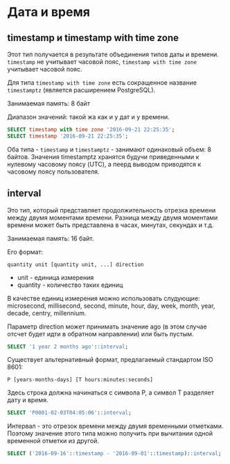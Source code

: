 # Дата и время

## timestamp и timestamp with time zone

Этот тип получается в результате объединения типов даты и времени. `timestamp` не учитывает часовой пояс, `timestamp with time zone` учитывает часовой пояс.

Для типа `timestamp with time zone` есть сокращенное название `timestamptz` (является расширением PostgreSQL).

Занимаемая память: 8 байт

Диапазон значений: такой жа как и у дат и у времени.

```sql
SELECT timestamp with time zone '2016-09-21 22:25:35';
SELECT timestamp '2016-09-21 22:25:35';
```

Оба типа - `timestamp` и `timestamptz` - занимают одинаковый объем: 8 байтов. Значения timestamptz хранятся будучи приведенными к нулевому часовому поясу (UTC), а пеерд выводом приводятся к часовому поясу пользователя.

## interval

Это тип, который представляет продолжительность отрезка времени между двумя моментами времени. Разница между двумя моментами времени может быть представлена в часах, минутах, секундах и т.д.

Занимаемая память: 16 байт.

Его формат:

```
quantity unit [quantity unit, ...] direction
```

* unit - единица измерения
* quantity - количество таких единиц

В качестве единиц измерения можно использовать слудующие: microsecond, millisecond, second, minute, hour, day, week, month, year, decade, centry, millennium.

Параметр direction может принимать значение ago (в этом случае отсчет будет идти в обратном направлении) или быть пустым.

```sql
SELECT '1 year 2 months ago'::interval;
```

Существует альтернативный формат, предлагаемый стандартом ISO 8601:

```
P [years-months-days] [T hours:minutes:seconds]
```

Здесь строка должна начинаться с символа P, а символ Т разделяет дату и время.

```sql
SELECT 'P0001-02-03T04:05:06'::interval;
```

Интервал - это отрезок времени между двумя временными отметками. Поэтому значение этого типа можно получить при вычитании одной временной отметки из другой.

```sql
SELECT ('2016-09-16'::timestamp - '2016-09-01'::timestamp)::interval;
```
